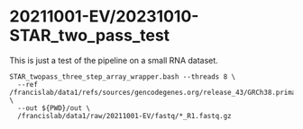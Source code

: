 
#	20211001-EV/20231010-STAR_two_pass_test

This is just a test of the pipeline on a small RNA dataset.


```
STAR_twopass_three_step_array_wrapper.bash --threads 8 \
  --ref /francislab/data1/refs/sources/gencodegenes.org/release_43/GRCh38.primary_assembly.genome \
  --out ${PWD}/out \
  /francislab/data1/raw/20211001-EV/fastq/*_R1.fastq.gz

```

